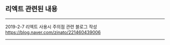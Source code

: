 ## 리엑트 관련된 내용 
* * *
2019-2-7 리엑트 사용시 주의점 관련 블로그 작성 
<https://blog.naver.com/zinato/221460439006>
* * *
